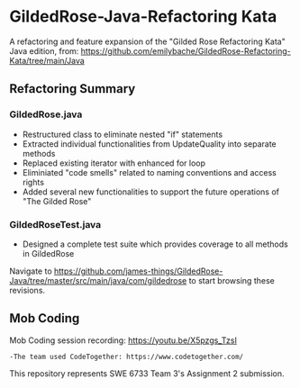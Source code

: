 # GildedRose-Java-Refactoring Kata

A refactoring and feature expansion of the "Gilded Rose Refactoring Kata" Java edition, from:
https://github.com/emilybache/GildedRose-Refactoring-Kata/tree/main/Java

## Refactoring Summary

### GildedRose.java

- Restructured class to eliminate nested "if" statements
- Extracted individual functionalities from UpdateQuality into separate methods
- Replaced existing iterator with enhanced for loop
- Eliminiated "code smells" related to naming conventions and access rights
- Added several new functionalities to support the future operations of "The Gilded Rose"

### GildedRoseTest.java

- Designed a complete test suite which provides coverage to all methods in GildedRose

Navigate to https://github.com/james-things/GildedRose-Java/tree/master/src/main/java/com/gildedrose 
to start browsing these revisions.

## Mob Coding

Mob Coding session recording: https://youtu.be/X5pzgs_TzsI

    -The team used CodeTogether: https://www.codetogether.com/

This repository represents SWE 6733 Team 3's Assignment 2 submission.
